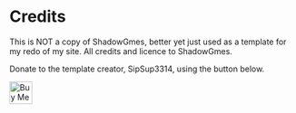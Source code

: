 # Credits

This is NOT a copy of ShadowGmes, better yet just used as a template for my redo of my site. All credits and licence to ShadowGmes.

Donate to the template creator, SipSup3314, using the button below.  
  
<a href="https://www.buymeacoffee.com/sipsup3314" target="_blank"><img src="https://cdn.buymeacoffee.com/buttons/v2/default-yellow.png" alt="Buy Me A Coffee" style="height: 40px" ></a>
